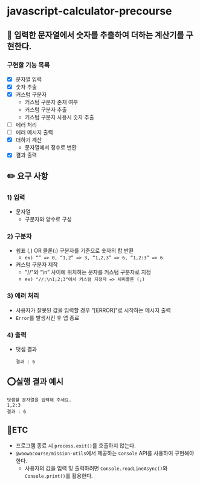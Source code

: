 # javascript-calculator-precourse

## 📑 입력한 문자열에서 숫자를 추출하여 더하는 계산기를 구현한다.

### 구현할 기능 목록

- [x] 문자열 입력
- [x] 숫자 추출
- [x] 커스텀 구분자
  - 커스텀 구분자 존재 여부
  - 커스텀 구분자 추출
  - 커스텀 구분자 사용시 숫자 추출
- [ ] 에러 처리
- [ ] 에러 메시지 출력
- [x] 더하기 계산
  - 문자열에서 정수로 변환
- [x] 결과 출력

## ✏️ 요구 사항

### 1) 입력

- 문자열
  - 구분자와 양수로 구성

### 2) 구분자

- 쉼표 (,) OR 콜론(:) 구분자를 기준으로 숫자의 합 반환
  - `ex) “” => 0, “1,2” => 3, “1,2,3” => 6, “1,2:3” => 6`
- 커스텀 구분자 제작
  - "//"와 “\n” 사이에 위치하는 문자를 커스텀 구분자로 지정
  - `ex) "//;\n1;2;3"에서 커스텀 지정자 => 세미콜론 (;)`

### 3) 에러 처리

- 사용자가 잘못된 값을 입력할 경우 "[ERROR]"로 시작하는 메시지 출력
- `Error`를 발생시킨 후 앱 종료

### 4) 출력

- 덧셈 결과

  ```
  결과 : 6

  ```

## ⭕실행 결과 예시

```
덧셈할 문자열을 입력해 주세요.
1,2:3
결과 : 6

```

## 🔎ETC

- 프로그램 종료 시 `process.exit()`를 호출하지 않는다.
- `@woowacourse/mission-utils`에서 제공하는 `Console` API를 사용하여 구현해야 한다.
  - 사용자의 값을 입력 및 출력하려면 `Console.readLineAsync()`와 `Console.print()`를 활용한다.

